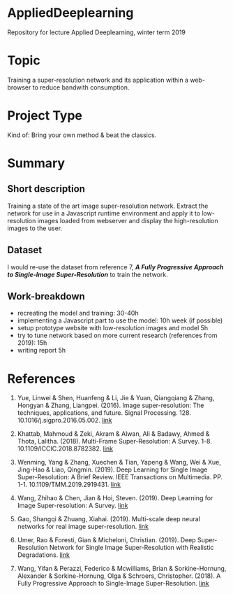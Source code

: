 # AppliedDeeplearning
Repository for lecture Applied Deeplearning, winter term 2019

# Topic

Training a super-resolution network and its application within a web-browser to reduce bandwith consumption.

# Project Type

Kind of: Bring your own method & beat the classics.

# Summary

## Short description

Training a state of the art image super-resolution network. Extract the network for use in a Javascript runtime environment and apply it to low-resolution images loaded from webserver and display the high-resolution images to the user.

## Dataset

I would re-use the dataset from reference 7, ***A Fully Progressive Approach to Single-Image Super-Resolution*** to train the network.

## Work-breakdown

-   recreating the model and training: 30-40h
-   implementing a Javascript part to use the model: 10h week (if possible)
-   setup prototype website with low-resolution images and model 5h
-   try to tune network based on more current research (references from 2019): 15h
-   writing report 5h

# References

1.  Yue, Linwei & Shen, Huanfeng & Li, Jie & Yuan, Qiangqiang & Zhang, Hongyan & Zhang, Liangpei. (2016). Image super-resolution: The techniques, applications, and future. Signal Processing. 128. 10.1016/j.sigpro.2016.05.002. 
[link](https://www.researchgate.net/publication/303182546_Image_super-resolution_The_techniques_applications_and_future)

2.  Khattab, Mahmoud & Zeki, Akram & Alwan, Ali & Badawy, Ahmed & Thota, Lalitha. (2018). Multi-Frame Super-Resolution: A Survey. 1-8. 10.1109/ICCIC.2018.8782382. 
[link](https://www.researchgate.net/publication/334888262_Multi-Frame_Super-Resolution_A_Survey)

3.  Wenming, Yang & Zhang, Xuechen & Tian, Yapeng & Wang, Wei & Xue, Jing-Hao & Liao, Qingmin. (2019). Deep Learning for Single Image Super-Resolution: A Brief Review. IEEE Transactions on Multimedia. PP. 1-1. 10.1109/TMM.2019.2919431. 
[link](https://www.researchgate.net/publication/333440390_Deep_Learning_for_Single_Image_Super-Resolution_A_Brief_Review)

4.  Wang, Zhihao & Chen, Jian & Hoi, Steven. (2019). Deep Learning for Image Super-resolution: A Survey. 
[link](https://arxiv.org/pdf/1902.06068.pdf)

5.  Gao, Shangqi & Zhuang, Xiahai. (2019). Multi-scale deep neural networks for real image super-resolution. 
[link](http://openaccess.thecvf.com/content_CVPRW_2019/papers/NTIRE/Gao_Multi-Scale_Deep_Neural_Networks_for_Real_Image_Super-Resolution_CVPRW_2019_paper.pdf)

6.  Umer, Rao & Foresti, Gian & Micheloni, Christian. (2019). Deep Super-Resolution Network for Single Image Super-Resolution with Realistic Degradations. 
[link](https://www.researchgate.net/publication/335713902_Deep_Super-Resolution_Network_for_Single_Image_Super-Resolution_with_Realistic_Degradations)

7. Wang, Yifan & Perazzi, Federico & Mcwilliams, Brian & Sorkine-Hornung, Alexander & Sorkine-Hornung, Olga & Schroers, Christopher. (2018). A Fully Progressive Approach to Single-Image Super-Resolution.
[link](https://igl.ethz.ch/projects/prosr/)
